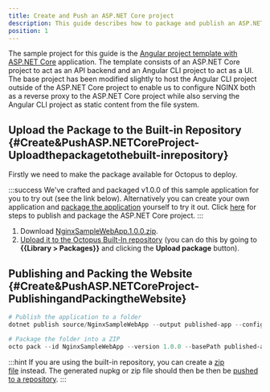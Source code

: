 ```yaml
---
title: Create and Push an ASP.NET Core project
description: This guide describes how to package and publish an ASP.NET Core project to Octopus from your development workstation.
position: 1
---
```


The sample project for this guide is the [Angular project template with ASP.NET Core](https://docs.microsoft.com/en-us/aspnet/core/client-side/spa/angular?view=aspnetcore-2.1) application. The template consists of an ASP.NET Core project to act as an API backend and an Angular CLI project to act as a UI. The base project has been modified slightly to host the Angular CLI project outside of the ASP.NET Core project to enable us to configure NGINX both as a reverse proxy to the ASP.NET Core project while also serving the Angular CLI project as static content from the file system.

## Upload the Package to the Built-in Repository {#Create&PushASP.NETCoreProject-Uploadthepackagetothebuilt-inrepository}

Firstly we need to make the package available for Octopus to deploy.

:::success
We've crafted and packaged v1.0.0 of this sample application for you to try out (see the link below). Alternatively you can create your own application and [package the application](/docs/packaging-applications/index.md) yourself to try it out. Click [here](#Create&PushASP.NETCoreProject-PublishingandPackingtheWebsite) for steps to publish and package the ASP.NET Core project.
:::

1. Download [NginxSampleWebApp.1.0.0.zip](/docs/attachments/nginxsamplewebapp.1.0.0.zip).
2. [Upload it to the Octopus Built-In repository](/docs/packaging-applications/package-repositories/pushing-packages-to-the-built-in-repository.md) (you can do this by going to **{{Library > Packages}}** and clicking the **Upload package** button).

## Publishing and Packing the Website {#Create&PushASP.NETCoreProject-PublishingandPackingtheWebsite}

```powershell
# Publish the application to a folder
dotnet publish source/NginxSampleWebApp --output published-app --configuration Release

# Package the folder into a ZIP
octo pack --id NginxSampleWebApp --version 1.0.0 --basePath published-app
```

:::hint
If you are using the built-in repository, you can create a [zip file](/docs/packaging-applications/creating-packages/creating-zip-packages.md) instead. The generated nupkg or zip file should then be then be [pushed to a repository](/docs/packaging-applications/package-repositories/index.md).
:::
